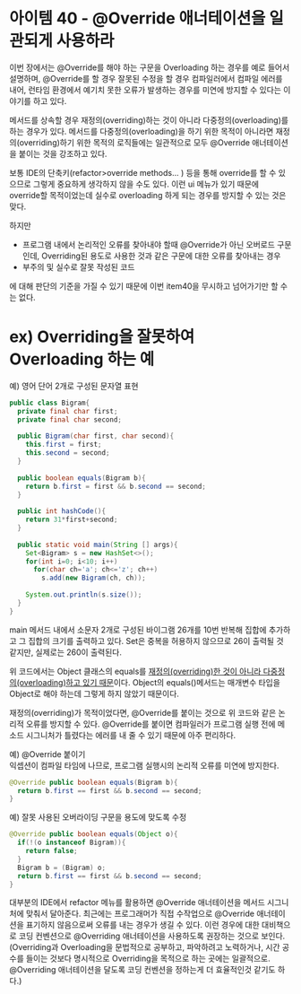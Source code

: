 # 아이템 40 - @Override 애너테이션을 일관되게 사용하라

이번 장에서는 @Override를 해야 하는 구문을 Overloading 하는 경우를 예로 들어서 설명하며, @Override를 할 경우 잘못된 수정을 할 경우 컴파일러에서 컴파일 에러를 내어, 런타임 환경에서 예기치 못한 오류가 발생하는 경우를 미연에 방지할 수 있다는 이야기를 하고 있다.  

메서드를 상속할 경우 재정의(overriding)하는 것이 아니라 다중정의(overloading)를 하는 경우가 있다. 메서드를 다중정의(overloading)을 하기 위한 목적이 아니라면 재정의(overriding)하기 위한 목적의 로직들에는 일관적으로 모두 @Override 애너테이션을 붙이는 것을 강조하고 있다.  

보통 IDE의 단축키(refactor>override methods... ) 등을 통해 override를 할 수 있으므로 그렇게 중요하게 생각하지 않을 수도 있다. 이런 ui 메뉴가 있기 때문에 override할 목적이었는데 실수로 overloading 하게 되는 경우를 방지할 수 있는 것은 맞다.  

하지만  

- 프로그램 내에서 논리적인 오류를 찾아내야 할때 @Override가 아닌 오버로드 구문인데, Overriding된 용도로 사용한 것과 같은 구문에 대한 오류를 찾아내는 경우
- 부주의 및 실수로 잘못 작성된 코드

에 대해 판단의 기준을 가질 수 있기 때문에 이번 item40을 무시하고 넘어가기만 할 수는 없다.  



# ex) Overriding을 잘못하여 Overloading 하는 예



예) 영어 단어 2개로 구성된 문자열 표현

```java
public class Bigram{
  private final char first;
  private final char second;
  
  public Bigram(char first, char second){
    this.first = first;
    this.second = second;
  }
  
  public boolean equals(Bigram b){
    return b.first = first && b.second == second;
  }
  
  public int hashCode(){
    return 31*first+second;
  }
  
  public static void main(String [] args){
    Set<Bigram> s = new HashSet<>();
    for(int i=0; i<10; i++)
      for(char ch='a'; ch<='z'; ch++)
        s.add(new Bigram(ch, ch));
    
    System.out.println(s.size());
  }
}
```



main 메서드 내에서 소문자 2개로 구성된 바이그램 26개를 10번 반복해 집합에 추가하고 그 집합의 크기를 출력하고 있다. Set은 중복을 허용하지 않으므로 26이 출력될 것 같지만, 실제로는 260이 출력된다.  

위 코드에서는 Object 클래스의 equals를 <u>재정의(overriding)한 것이 아니라 다중정의(overloading)하고 있기 때문</u>이다. Object의 equals()메서드는 매개변수 타입을 Object로 해야 하는데 그렇게 하지 않았기 때문이다.

재정의(overriding)가 목적이었다면, @Override를 붙이는 것으로 위 코드와 같은 논리적 오류를 방지할 수 있다. @Override를 붙이면 컴파일러가 프로그램 실행 전에 메소드 시그니처가 틀렸다는 에러를 내 줄 수 있기 때문에 아주 편리하다.  

예) @Override 붙이기  
익셉션이 컴파일 타임에 나므로, 프로그램 실행시의 논리적 오류를 미연에 방지한다.

```java
@Override public boolean equals(Bigram b){
  return b.first == first && b.second == second;
}
```

  

예) 잘못 사용된 오버라이딩 구문을 용도에 맞도록 수정  
```java
@Override public boolean equals(Object o){
  if(!(o instanceof Bigram)){
    return false;
  }
  Bigram b = (Bigram) o;
  return b.first == first && b.second == second;
}
```



대부분의 IDE에서 refactor 메뉴를 활용하면 @Override 애너테이션을 메서드 시그니처에 맞춰서 달아준다. 최근에는 프로그래머가 직접 수작업으로 @Override 애너테이션을 표기하지 않음으로써 오류를 내는 경우가 생길 수 있다. 이런 경우에 대한 대비책으로 코딩 컨벤션으로 @Overriding 애너테이션을 사용하도록 권장하는 것으로 보인다.   
(Overriding과 Overloading을 문법적으로 공부하고, 파악하려고 노력하거나, 시간 공수를 들이는 것보다 명시적으로 Overriding을 목적으로 하는 곳에는 일괄적으로. @Overriding 애너테이션을 달도록 코딩 컨벤션을 정하는게 더 효율적인것 같기도 하다.)  



